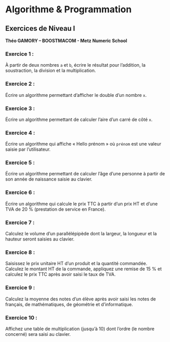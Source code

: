# Algorithme & Programmation

## Exercices de Niveau I

**Théo GAMORY – BOOSTMACOM - Metz Numeric School**

### Exercice 1 :

À partir de deux nombres `a` et `b`, écrire le résultat pour l’addition, la soustraction, la division et la multiplication.

### Exercice 2 :

Écrire un algorithme permettant d’afficher le double d’un nombre `x`.

### Exercice 3 :

Écrire un algorithme permettant de calculer l’aire d’un carré de côté `x`.

### Exercice 4 :

Écrire un algorithme qui affiche « Hello prénom » où `prénom` est une valeur saisie par l’utilisateur.

### Exercice 5 :

Écrire un algorithme permettant de calculer l’âge d’une personne à partir de son année de naissance saisie au clavier.

### Exercice 6 :

Écrire un algorithme qui calcule le prix TTC à partir d’un prix HT et d’une TVA de 20 % (prestation de service en France).

### Exercice 7 :

Calculez le volume d’un parallélépipède dont la largeur, la longueur et la hauteur seront saisies au clavier.

### Exercice 8 :

Saisissez le prix unitaire HT d’un produit et la quantité commandée. Calculez le montant HT de la commande, appliquez une remise de 15 % et calculez le prix TTC après avoir saisi le taux de TVA.

### Exercice 9 :

Calculez la moyenne des notes d’un élève après avoir saisi les notes de français, de mathématiques, de géométrie et d’informatique.

### Exercice 10 :

Affichez une table de multiplication (jusqu’à 10) dont l’ordre (le nombre concerné) sera saisi au clavier.
